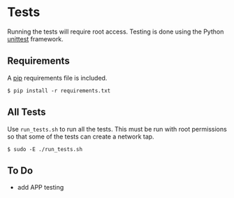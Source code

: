 # Tests
Running the tests will require root access.
Testing is done using the Python [unittest](https://docs.python.org/2/library/unittest.html) framework.

## Requirements
A [pip](https://pypi.python.org/pypi/pip) requirements file is included.

```console
$ pip install -r requirements.txt 
```

## All Tests
Use `run_tests.sh` to run all the tests.
This must be run with root permissions so that some of the tests can create a network tap.

``` console
$ sudo -E ./run_tests.sh
```

## To Do
* add APP testing
